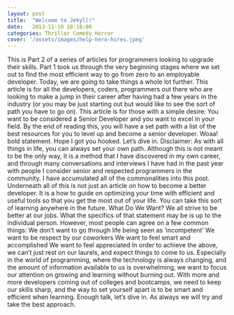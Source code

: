```yaml
---
layout: post
title:  "Welcome to Jekyll!"
date:   2013-11-10 10:18:00
categories: Thriller Comedy Horror
cover: '/assets/images/help-hero-hires.jpeg'
---
```


This is Part 2 of a series of articles for programmers looking to upgrade their skills. Part 1 took us through the very beginning stages where we set out to find the most efficient way to go from zero to an employable developer. Today, we are going to take things a whole lot further.
This article is for all the developers, coders, programmers out there who are looking to make a jump in their career after having had a few years in the industry (or you may be just starting out but would like to see the sort of path you have to go on). This article is for those with a simple desire: You want to be considered a Senior Developer and you want to excel in your field. By the end of reading this, you will have a set path with a list of the best resources for you to level up and become a senior developer. Woaa! bold statement. Hope I got you hooked. Let’s dive in.
Disclaimer: As with all things in life, you can always set your own path. Although this is not meant to be the only way, it is a method that I have discovered in my own career, and through many conversations and interviews I have had in the past year with people I consider senior and respected programmers in the community. I have accumulated all of the commonalities into this post. Underneath all of this is not just an article on how to become a better developer. It is a how to guide on optimizing your time with efficient and useful tools so that you get the most out of your life. You can take this sort of learning anywhere in the future.
What Do We Want?
We all strive to be better at our jobs. What the specifics of that statement may be is up to the individual person. However, most people can agree on a few common things:
We don’t want to go through life being seen as ‘incompetent’
We want to be respect by our coworkers
We want to feel smart and accomplished
We want to feel appreciated
In order to achieve the above, we can’t just rest on our laurels, and expect things to come to us. Especially in the world of programming, where the technology is always changing, and the amount of information available to us is overwhelming, we want to focus our attention on growing and learning without burning out. With more and more developers coming out of colleges and bootcamps, we need to keep our skills sharp, and the way to set yourself apart is to be smart and efficient when learning. Enough talk, let’s dive in. As always we will try and take the best approach.